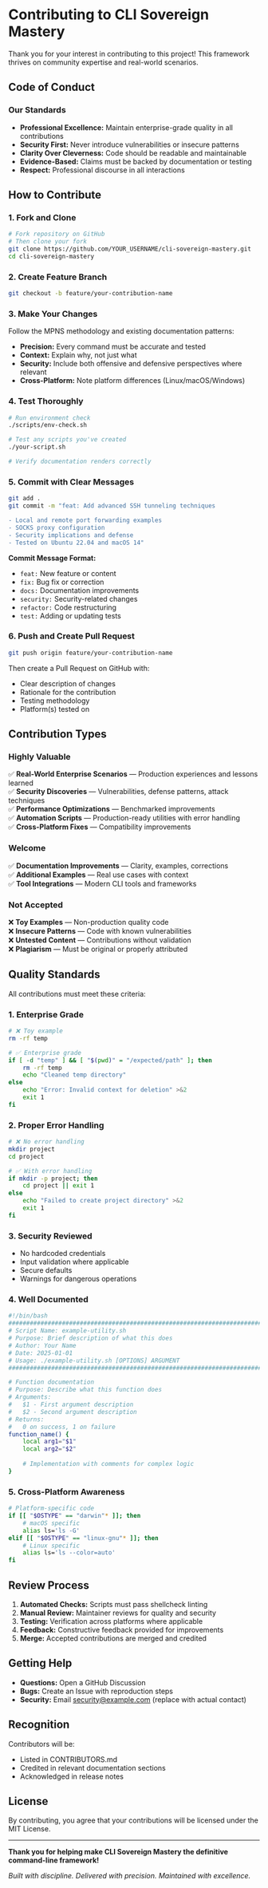 # Contributing to CLI Sovereign Mastery

Thank you for your interest in contributing to this project! This framework thrives on community expertise and real-world scenarios.

## Code of Conduct

### Our Standards

- **Professional Excellence:** Maintain enterprise-grade quality in all contributions
- **Security First:** Never introduce vulnerabilities or insecure patterns
- **Clarity Over Cleverness:** Code should be readable and maintainable
- **Evidence-Based:** Claims must be backed by documentation or testing
- **Respect:** Professional discourse in all interactions

## How to Contribute

### 1. Fork and Clone

```bash
# Fork repository on GitHub
# Then clone your fork
git clone https://github.com/YOUR_USERNAME/cli-sovereign-mastery.git
cd cli-sovereign-mastery
```

### 2. Create Feature Branch

```bash
git checkout -b feature/your-contribution-name
```

### 3. Make Your Changes

Follow the MPNS methodology and existing documentation patterns:

- **Precision:** Every command must be accurate and tested
- **Context:** Explain why, not just what
- **Security:** Include both offensive and defensive perspectives where relevant
- **Cross-Platform:** Note platform differences (Linux/macOS/Windows)

### 4. Test Thoroughly

```bash
# Run environment check
./scripts/env-check.sh

# Test any scripts you've created
./your-script.sh

# Verify documentation renders correctly
```

### 5. Commit with Clear Messages

```bash
git add .
git commit -m "feat: Add advanced SSH tunneling techniques

- Local and remote port forwarding examples
- SOCKS proxy configuration
- Security implications and defense
- Tested on Ubuntu 22.04 and macOS 14"
```

**Commit Message Format:**
- `feat:` New feature or content
- `fix:` Bug fix or correction
- `docs:` Documentation improvements
- `security:` Security-related changes
- `refactor:` Code restructuring
- `test:` Adding or updating tests

### 6. Push and Create Pull Request

```bash
git push origin feature/your-contribution-name
```

Then create a Pull Request on GitHub with:
- Clear description of changes
- Rationale for the contribution
- Testing methodology
- Platform(s) tested on

## Contribution Types

### Highly Valuable

✅ **Real-World Enterprise Scenarios** — Production experiences and lessons learned  
✅ **Security Discoveries** — Vulnerabilities, defense patterns, attack techniques  
✅ **Performance Optimizations** — Benchmarked improvements  
✅ **Automation Scripts** — Production-ready utilities with error handling  
✅ **Cross-Platform Fixes** — Compatibility improvements  

### Welcome

✅ **Documentation Improvements** — Clarity, examples, corrections  
✅ **Additional Examples** — Real use cases with context  
✅ **Tool Integrations** — Modern CLI tools and frameworks  

### Not Accepted

❌ **Toy Examples** — Non-production quality code  
❌ **Insecure Patterns** — Code with known vulnerabilities  
❌ **Untested Content** — Contributions without validation  
❌ **Plagiarism** — Must be original or properly attributed  

## Quality Standards

All contributions must meet these criteria:

### 1. Enterprise Grade

```bash
# ❌ Toy example
rm -rf temp

# ✅ Enterprise grade
if [ -d "temp" ] && [ "$(pwd)" = "/expected/path" ]; then
    rm -rf temp
    echo "Cleaned temp directory"
else
    echo "Error: Invalid context for deletion" >&2
    exit 1
fi
```

### 2. Proper Error Handling

```bash
# ❌ No error handling
mkdir project
cd project

# ✅ With error handling
if mkdir -p project; then
    cd project || exit 1
else
    echo "Failed to create project directory" >&2
    exit 1
fi
```

### 3. Security Reviewed

- No hardcoded credentials
- Input validation where applicable
- Secure defaults
- Warnings for dangerous operations

### 4. Well Documented

```bash
#!/bin/bash
###############################################################################
# Script Name: example-utility.sh
# Purpose: Brief description of what this does
# Author: Your Name
# Date: 2025-01-01
# Usage: ./example-utility.sh [OPTIONS] ARGUMENT
###############################################################################

# Function documentation
# Purpose: Describe what this function does
# Arguments:
#   $1 - First argument description
#   $2 - Second argument description
# Returns:
#   0 on success, 1 on failure
function_name() {
    local arg1="$1"
    local arg2="$2"
    
    # Implementation with comments for complex logic
}
```

### 5. Cross-Platform Awareness

```bash
# Platform-specific code
if [[ "$OSTYPE" == "darwin"* ]]; then
    # macOS specific
    alias ls='ls -G'
elif [[ "$OSTYPE" == "linux-gnu"* ]]; then
    # Linux specific
    alias ls='ls --color=auto'
fi
```

## Review Process

1. **Automated Checks:** Scripts must pass shellcheck linting
2. **Manual Review:** Maintainer reviews for quality and security
3. **Testing:** Verification across platforms where applicable
4. **Feedback:** Constructive feedback provided for improvements
5. **Merge:** Accepted contributions are merged and credited

## Getting Help

- **Questions:** Open a GitHub Discussion
- **Bugs:** Create an Issue with reproduction steps
- **Security:** Email security@example.com (replace with actual contact)

## Recognition

Contributors will be:
- Listed in CONTRIBUTORS.md
- Credited in relevant documentation sections
- Acknowledged in release notes

## License

By contributing, you agree that your contributions will be licensed under the MIT License.

---

**Thank you for helping make CLI Sovereign Mastery the definitive command-line framework!**

*Built with discipline. Delivered with precision. Maintained with excellence.*
